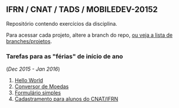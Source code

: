 ## IFRN / CNAT / TADS / MOBILEDEV-20152

Repositório contendo exercícios da disciplina.

Para acessar cada projeto, altere a branch do repo, [ou veja a lista de branches/projetos](https://github.com/duartefq/devmobile2015-2/branches).


### Tarefas para as "férias" de início de ano 
(*Dec 2015 - Jan 2016*)

1. [Hello World](https://github.com/duartefq/mobiledev20152/tree/01-helloworld-app)
1. [Conversor de Moedas](https://github.com/duartefq/mobiledev20152/tree/02-conversorMoedas-app)
1. [Formulário simples](https://github.com/duartefq/mobiledev20152/tree/03-simpleform-app)
1. [Cadastramento para alunos do CNAT/IFRN](https://github.com/duartefq/mobiledev20152/tree/04-cadastramentocnatifrn-app)

